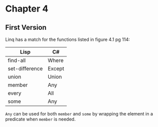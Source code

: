 Chapter 4
=========

First Version
-------------

Linq has a match for the functions listed in figure 4.1 pg 114:

|Lisp          |C#    |
|--------------|------|
|find-all      |Where |
|set-difference|Except|
|union         |Union |
|member        |Any   |
|every         |All   |
|some          |Any   |

`Any` can be used for both `member` and `some` by wrapping the element in a
predicate when `member` is needed.
